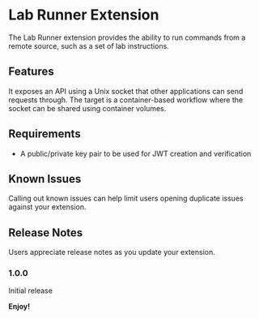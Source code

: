 # Lab Runner Extension

The Lab Runner extension provides the ability to run commands from a remote source, such as a set of lab instructions.

## Features

It exposes an API using a Unix socket that other applications can send requests through. The target is a container-based workflow where the socket can be shared using container volumes.

## Requirements

- A public/private key pair to be used for JWT creation and verification

## Known Issues

Calling out known issues can help limit users opening duplicate issues against your extension.

## Release Notes

Users appreciate release notes as you update your extension.

### 1.0.0

Initial release

**Enjoy!**
